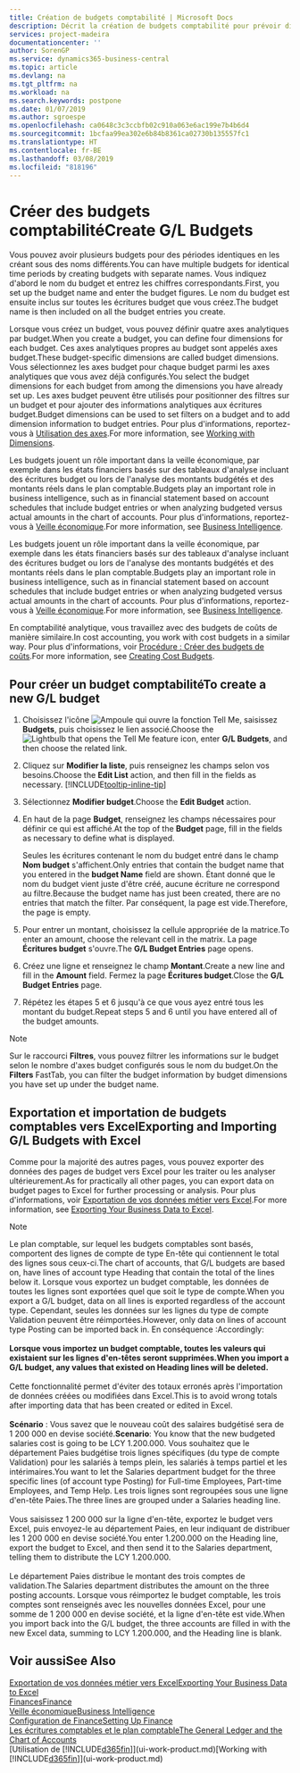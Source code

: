```yaml
---
title: Création de budgets comptabilité | Microsoft Docs
description: Décrit la création de budgets comptabilité pour prévoir différentes activités financières et affecter des axes analytiques à des fins de veille économique.
services: project-madeira
documentationcenter: ''
author: SorenGP
ms.service: dynamics365-business-central
ms.topic: article
ms.devlang: na
ms.tgt_pltfrm: na
ms.workload: na
ms.search.keywords: postpone
ms.date: 01/07/2019
ms.author: sgroespe
ms.openlocfilehash: ca0648c3c3ccbfb02c910a063e6ac199e7b4b6d4
ms.sourcegitcommit: 1bcfaa99ea302e6b84b8361ca02730b135557fc1
ms.translationtype: HT
ms.contentlocale: fr-BE
ms.lasthandoff: 03/08/2019
ms.locfileid: "818196"
---
```

# <a name="create-gl-budgets"></a><span data-ttu-id="baa1c-103">Créer des budgets comptabilité</span><span class="sxs-lookup"><span data-stu-id="baa1c-103">Create G/L Budgets</span></span>
<span data-ttu-id="baa1c-104">Vous pouvez avoir plusieurs budgets pour des périodes identiques en les créant sous des noms différents.</span><span class="sxs-lookup"><span data-stu-id="baa1c-104">You can have multiple budgets for identical time periods by creating budgets with separate names.</span></span> <span data-ttu-id="baa1c-105">Vous indiquez d'abord le nom du budget et entrez les chiffres correspondants.</span><span class="sxs-lookup"><span data-stu-id="baa1c-105">First, you set up the budget name and enter the budget figures.</span></span> <span data-ttu-id="baa1c-106">Le nom du budget est ensuite inclus sur toutes les écritures budget que vous créez.</span><span class="sxs-lookup"><span data-stu-id="baa1c-106">The budget name is then included on all the budget entries you create.</span></span>  

 <span data-ttu-id="baa1c-107">Lorsque vous créez un budget, vous pouvez définir quatre axes analytiques par budget.</span><span class="sxs-lookup"><span data-stu-id="baa1c-107">When you create a budget, you can define four dimensions for each budget.</span></span> <span data-ttu-id="baa1c-108">Ces axes analytiques propres au budget sont appelés axes budget.</span><span class="sxs-lookup"><span data-stu-id="baa1c-108">These budget-specific dimensions are called budget dimensions.</span></span> <span data-ttu-id="baa1c-109">Vous sélectionnez les axes budget pour chaque budget parmi les axes analytiques que vous avez déjà configurés.</span><span class="sxs-lookup"><span data-stu-id="baa1c-109">You select the budget dimensions for each budget from among the dimensions you have already set up.</span></span> <span data-ttu-id="baa1c-110">Les axes budget peuvent être utilisés pour positionner des filtres sur un budget et pour ajouter des informations analytiques aux écritures budget.</span><span class="sxs-lookup"><span data-stu-id="baa1c-110">Budget dimensions can be used to set filters on a budget and to add dimension information to budget entries.</span></span> <span data-ttu-id="baa1c-111">Pour plus d'informations, reportez-vous à [Utilisation des axes](finance-dimensions.md).</span><span class="sxs-lookup"><span data-stu-id="baa1c-111">For more information, see [Working with Dimensions](finance-dimensions.md).</span></span>

 <span data-ttu-id="baa1c-112">Les budgets jouent un rôle important dans la veille économique, par exemple dans les états financiers basés sur des tableaux d'analyse incluant des écritures budget ou lors de l'analyse des montants budgétés et des montants réels dans le plan comptable.</span><span class="sxs-lookup"><span data-stu-id="baa1c-112">Budgets play an important role in business intelligence, such as in financial statement based on account schedules that include budget entries or when analyzing budgeted versus actual amounts in the chart of accounts.</span></span> <span data-ttu-id="baa1c-113">Pour plus d'informations, reportez-vous à [Veille économique](bi.md).</span><span class="sxs-lookup"><span data-stu-id="baa1c-113">For more information, see [Business Intelligence](bi.md).</span></span>

 <span data-ttu-id="baa1c-114">Les budgets jouent un rôle important dans la veille économique, par exemple dans les états financiers basés sur des tableaux d'analyse incluant des écritures budget ou lors de l'analyse des montants budgétés et des montants réels dans le plan comptable.</span><span class="sxs-lookup"><span data-stu-id="baa1c-114">Budgets play an important role in business intelligence, such as in financial statement based on account schedules that include budget entries or when analyzing budgeted versus actual amounts in the chart of accounts.</span></span> <span data-ttu-id="baa1c-115">Pour plus d'informations, reportez-vous à [Veille économique](bi.md).</span><span class="sxs-lookup"><span data-stu-id="baa1c-115">For more information, see [Business Intelligence](bi.md).</span></span>

<span data-ttu-id="baa1c-116">En comptabilité analytique, vous travaillez avec des budgets de coûts de manière similaire.</span><span class="sxs-lookup"><span data-stu-id="baa1c-116">In cost accounting, you work with cost budgets in a similar way.</span></span> <span data-ttu-id="baa1c-117">Pour plus d'informations, voir [Procédure : Créer des budgets de coûts](finance-create-cost-budgets.md).</span><span class="sxs-lookup"><span data-stu-id="baa1c-117">For more information, see [Creating Cost Budgets](finance-create-cost-budgets.md).</span></span>    

## <a name="to-create-a-new-gl-budget"></a><span data-ttu-id="baa1c-118">Pour créer un budget comptabilité</span><span class="sxs-lookup"><span data-stu-id="baa1c-118">To create a new G/L budget</span></span>  
1. <span data-ttu-id="baa1c-119">Choisissez l'icône ![Ampoule qui ouvre la fonction Tell Me](media/ui-search/search_small.png "Dites-moi ce que vous voulez faire"), saisissez **Budgets**, puis choisissez le lien associé.</span><span class="sxs-lookup"><span data-stu-id="baa1c-119">Choose the ![Lightbulb that opens the Tell Me feature](media/ui-search/search_small.png "Tell me what you want to do") icon, enter **G/L Budgets**, and then choose the related link.</span></span>  
2. <span data-ttu-id="baa1c-120">Cliquez sur **Modifier la liste**, puis renseignez les champs selon vos besoins.</span><span class="sxs-lookup"><span data-stu-id="baa1c-120">Choose the **Edit List** action, and then fill in the fields as necessary.</span></span> [!INCLUDE[tooltip-inline-tip](includes/tooltip-inline-tip_md.md)]  
3. <span data-ttu-id="baa1c-121">Sélectionnez **Modifier budget**.</span><span class="sxs-lookup"><span data-stu-id="baa1c-121">Choose the **Edit Budget** action.</span></span>
4. <span data-ttu-id="baa1c-122">En haut de la page **Budget**, renseignez les champs nécessaires pour définir ce qui est affiché.</span><span class="sxs-lookup"><span data-stu-id="baa1c-122">At the top of the **Budget** page, fill in the fields as necessary to define what is displayed.</span></span>  

    <span data-ttu-id="baa1c-123">Seules les écritures contenant le nom du budget entré dans le champ **Nom budget** s'affichent.</span><span class="sxs-lookup"><span data-stu-id="baa1c-123">Only entries that contain the budget name that you entered in the **budget Name** field are shown.</span></span> <span data-ttu-id="baa1c-124">Étant donné que le nom du budget vient juste d'être créé, aucune écriture ne correspond au filtre.</span><span class="sxs-lookup"><span data-stu-id="baa1c-124">Because the budget name has just been created, there are no entries that match the filter.</span></span> <span data-ttu-id="baa1c-125">Par conséquent, la page est vide.</span><span class="sxs-lookup"><span data-stu-id="baa1c-125">Therefore, the page is empty.</span></span>  
5. <span data-ttu-id="baa1c-126">Pour entrer un montant, choisissez la cellule appropriée de la matrice.</span><span class="sxs-lookup"><span data-stu-id="baa1c-126">To enter an amount, choose the relevant cell in the matrix.</span></span> <span data-ttu-id="baa1c-127">La page **Écritures budget** s'ouvre.</span><span class="sxs-lookup"><span data-stu-id="baa1c-127">The **G/L Budget Entries** page opens.</span></span>  
6. <span data-ttu-id="baa1c-128">Créez une ligne et renseignez le champ **Montant**.</span><span class="sxs-lookup"><span data-stu-id="baa1c-128">Create a new line and fill in the **Amount** field.</span></span> <span data-ttu-id="baa1c-129">Fermez la page **Écritures budget**.</span><span class="sxs-lookup"><span data-stu-id="baa1c-129">Close the **G/L Budget Entries** page.</span></span>  
7. <span data-ttu-id="baa1c-130">Répétez les étapes 5 et 6 jusqu'à ce que vous ayez entré tous les montant du budget.</span><span class="sxs-lookup"><span data-stu-id="baa1c-130">Repeat steps 5 and 6 until you have entered all of the budget amounts.</span></span>  

> [!NOTE]  
>  <span data-ttu-id="baa1c-131">Sur le raccourci **Filtres**, vous pouvez filtrer les informations sur le budget selon le nombre d'axes budget configurés sous le nom du budget.</span><span class="sxs-lookup"><span data-stu-id="baa1c-131">On the **Filters** FastTab, you can filter the budget information by budget dimensions you have set up under the budget name.</span></span>

## <a name="exporting-and-importing-gl-budgets-with-excel"></a><span data-ttu-id="baa1c-132">Exportation et importation de budgets comptables vers Excel</span><span class="sxs-lookup"><span data-stu-id="baa1c-132">Exporting and Importing G/L Budgets with Excel</span></span>
<span data-ttu-id="baa1c-133">Comme pour la majorité des autres pages, vous pouvez exporter des données des pages de budget vers Excel pour les traiter ou les analyser ultérieurement.</span><span class="sxs-lookup"><span data-stu-id="baa1c-133">As for practically all other pages, you can export data on budget pages to Excel for further processing or analysis.</span></span> <span data-ttu-id="baa1c-134">Pour plus d'informations, voir [Exportation de vos données métier vers Excel](about-export-data.md).</span><span class="sxs-lookup"><span data-stu-id="baa1c-134">For more information, see [Exporting Your Business Data to Excel](about-export-data.md).</span></span>

> [!NOTE]
> <span data-ttu-id="baa1c-135">Le plan comptable, sur lequel les budgets comptables sont basés, comportent des lignes de compte de type En-tête qui contiennent le total des lignes sous ceux-ci.</span><span class="sxs-lookup"><span data-stu-id="baa1c-135">The chart of accounts, that G/L budgets are based on, have lines of account type Heading that contain the total of the lines below it.</span></span> <span data-ttu-id="baa1c-136">Lorsque vous exportez un budget comptable, les données de toutes les lignes sont exportées quel que soit le type de compte.</span><span class="sxs-lookup"><span data-stu-id="baa1c-136">When you export a G/L budget, data on all lines is exported regardless of the account type.</span></span> <span data-ttu-id="baa1c-137">Cependant, seules les données sur les lignes du type de compte Validation peuvent être réimportées.</span><span class="sxs-lookup"><span data-stu-id="baa1c-137">However, only data on lines of account type Posting can be imported back in.</span></span> <span data-ttu-id="baa1c-138">En conséquence :</span><span class="sxs-lookup"><span data-stu-id="baa1c-138">Accordingly:</span></span> <br /><br /> <span data-ttu-id="baa1c-139">**Lorsque vous importez un budget comptable, toutes les valeurs qui existaient sur les lignes d'en-têtes seront supprimées.**</span><span class="sxs-lookup"><span data-stu-id="baa1c-139">**When you import a G/L budget, any values that existed on Heading lines will be deleted.**</span></span> <br /><br /> <span data-ttu-id="baa1c-140">Cette fonctionnalité permet d'éviter des totaux erronés après l'importation de données créées ou modifiées dans Excel.</span><span class="sxs-lookup"><span data-stu-id="baa1c-140">This is to avoid wrong totals after importing data that has been created or edited in Excel.</span></span><br /><br /> <span data-ttu-id="baa1c-141">**Scénario** : Vous savez que le nouveau coût des salaires budgétisé sera de 1 200 000 en devise société.</span><span class="sxs-lookup"><span data-stu-id="baa1c-141">**Scenario**: You know that the new budgeted salaries cost is going to be LCY 1.200.000.</span></span> <span data-ttu-id="baa1c-142">Vous souhaitez que le département Paies budgétise trois lignes spécifiques (du type de compte Validation) pour les salariés à temps plein, les salariés à temps partiel et les intérimaires.</span><span class="sxs-lookup"><span data-stu-id="baa1c-142">You want to let the Salaries department budget for the three specific lines (of account type Posting) for Full-time Employees, Part-time Employees, and Temp Help.</span></span> <span data-ttu-id="baa1c-143">Les trois lignes sont regroupées sous une ligne d'en-tête Paies.</span><span class="sxs-lookup"><span data-stu-id="baa1c-143">The three lines are grouped under a Salaries heading line.</span></span><br /><br /><span data-ttu-id="baa1c-144">Vous saisissez 1 200 000 sur la ligne d'en-tête, exportez le budget vers Excel, puis envoyez-le au département Paies, en leur indiquant de distribuer les 1 200 000 en devise société.</span><span class="sxs-lookup"><span data-stu-id="baa1c-144">You enter 1.200.000 on the Heading line, export the budget to Excel, and then send it to the Salaries department, telling them to distribute the LCY 1.200.000.</span></span><br /><br /> <span data-ttu-id="baa1c-145">Le département Paies distribue le montant des trois comptes de validation.</span><span class="sxs-lookup"><span data-stu-id="baa1c-145">The Salaries department distributes the amount on the three posting accounts.</span></span> <span data-ttu-id="baa1c-146">Lorsque vous réimportez le budget comptable, les trois comptes sont renseignés avec les nouvelles données Excel, pour une somme de 1 200 000 en devise société, et la ligne d'en-tête est vide.</span><span class="sxs-lookup"><span data-stu-id="baa1c-146">When you import back into the G/L budget, the three accounts are filled in with the new Excel data, summing to LCY 1.200.000, and the Heading line is blank.</span></span>

## <a name="see-also"></a><span data-ttu-id="baa1c-147">Voir aussi</span><span class="sxs-lookup"><span data-stu-id="baa1c-147">See Also</span></span>
[<span data-ttu-id="baa1c-148">Exportation de vos données métier vers Excel</span><span class="sxs-lookup"><span data-stu-id="baa1c-148">Exporting Your Business Data to Excel</span></span>](about-export-data.md)  
[<span data-ttu-id="baa1c-149">Finances</span><span class="sxs-lookup"><span data-stu-id="baa1c-149">Finance</span></span>](finance.md)  
[<span data-ttu-id="baa1c-150">Veille économique</span><span class="sxs-lookup"><span data-stu-id="baa1c-150">Business Intelligence</span></span>](bi.md)  
[<span data-ttu-id="baa1c-151">Configuration de Finance</span><span class="sxs-lookup"><span data-stu-id="baa1c-151">Setting Up Finance</span></span>](finance-setup-finance.md)  
[<span data-ttu-id="baa1c-152">Les écritures comptables et le plan comptable</span><span class="sxs-lookup"><span data-stu-id="baa1c-152">The General Ledger and the Chart of Accounts</span></span>](finance-general-ledger.md)  
<span data-ttu-id="baa1c-153">[Utilisation de [!INCLUDE[d365fin](includes/d365fin_md.md)]](ui-work-product.md)</span><span class="sxs-lookup"><span data-stu-id="baa1c-153">[Working with [!INCLUDE[d365fin](includes/d365fin_md.md)]](ui-work-product.md)</span></span>  
